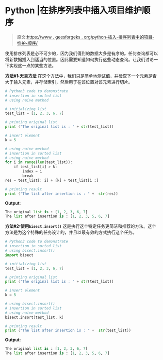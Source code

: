 # Python |在排序列表中插入项目维护顺序

> 原文:[https://www . geesforgeks . org/python-插入-排序列表中的项目-维护-顺序/](https://www.geeksforgeeks.org/python-inserting-item-in-sorted-list-maintaining-order/)

使用排序列表是必不可少的，因为我们得到的数据大多是有序的。任何查询都可以将新数据插入到适当的位置。因此需要知道如何执行这些动态查询。让我们讨论一下实现这一点的某些方法。

**方法#1:天真方法**
在这个方法中，我们只是简单地测试值，并检查下一个元素是否大于输入元素，并存储索引，然后用于在该位置对该元素进行切片。

```py
# Python3 code to demonstrate 
# insertion in sorted list
# using naive method 

# initializing list
test_list = [1, 2, 3, 6, 7]

# printing original list
print ("The original list is : " + str(test_list))

# insert element
k = 5

# using naive method 
# insertion in sorted list
# using naive method 
for i in range(len(test_list)):
    if test_list[i] > k:
        index = i
        break
res = test_list[: i] + [k] + test_list[i :]

# printing result
print ("The list after insertion is : " +  str(res))
```

**Output:**

```py
The original list is : [1, 2, 3, 6, 7]
The list after insertion is : [1, 2, 3, 5, 6, 7]

```

**方法#2:使用`bisect.insort()`**
这是执行这个特定任务更简洁和推荐的方法。这个方法是为这个特殊的任务设计的，并且以最有效的方式执行这个任务。

```py
# Python3 code to demonstrate 
# insertion in sorted list
# using bisect.insort()
import bisect

# initializing list
test_list = [1, 2, 3, 6, 7]

# printing original list
print ("The original list is : " + str(test_list))

# insert element
k = 5

# using bisect.insort()
# insertion in sorted list
# using naive method 
bisect.insort(test_list, k) 

# printing result
print ("The list after insertion is : " +  str(test_list))
```

**Output:**

```py
The original list is : [1, 2, 3, 6, 7]
The list after insertion is : [1, 2, 3, 5, 6, 7]

```